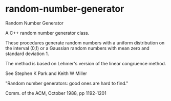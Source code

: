 # random-number-generator
Random Number Generator

A C++ random number generator class.

 These procedures generate random numbers with a uniform distribution on the interval (0,1) or a Gaussian random numbers with mean zero and standard deviation 1.

The method is based on Lehmer's version of the linear congruence method.

See Stephen K Park and Keith W Miller

  "Random number generators: good ones are hard to find."

Comm. of the ACM, October 1988, pp 1192-1201